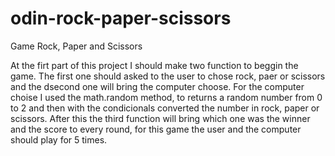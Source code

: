 # odin-rock-paper-scissors
Game Rock, Paper and Scissors

At the firt part of this project I should make two function to beggin the game. The first one should asked to the user to chose rock, paer or scissors and the dsecond one will bring the computer choose. For the computer choise I used the math.random method, to returns a random number from 0 to 2 and then with the condicionals converted the number in rock, paper or scissors.
After this the third function will bring which one was the winner and the score to every round, for this game the user and the computer should play for 5 times.
